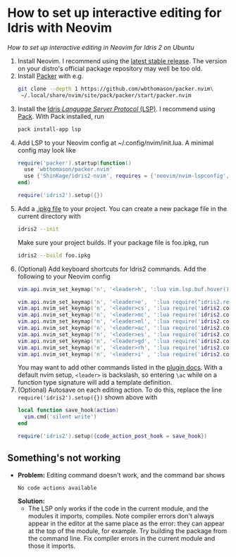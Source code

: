 # How to set up interactive editing for Idris with Neovim

_How to set up interactive editing in Neovim for Idris 2 on Ubuntu_

1. Install Neovim. I recommend using the [latest stable release](https://github.com/neovim/neovim/releases/latest). The version on your distro's official package repository may well be too old.
1. Install [Packer](https://github.com/wbthomason/packer.nvim) with e.g.
   ```bash
   git clone --depth 1 https://github.com/wbthomason/packer.nvim\
    ~/.local/share/nvim/site/pack/packer/start/packer.nvim
   ```
1. Install the [Idris _Language Server Protocol_ (LSP)](https://github.com/idris-community/idris2-lsp). I recommend using [Pack](https://github.com/stefan-hoeck/idris2-pack). With Pack installed, run
   ```bash
   pack install-app lsp
   ```
1. Add LSP to your Neovim config at ~/.config/nvim/init.lua. A minimal config may look like
   ```lua
   require('packer').startup(function()
     use 'wbthomason/packer.nvim'
     use {'ShinKage/idris2-nvim', requires = {'neovim/nvim-lspconfig', 'MunifTanjim/nui.nvim'}}
   end)

   require('idris2').setup({})
   ```
1. Add a [.ipkg file](https://idris2.readthedocs.io/en/latest/reference/packages.html) to your project. You can create a new package file in the current directory with
   ```bash
   idris2 --init
   ```
   Make sure your project builds. If your package file is foo.ipkg, run
   ```bash
   idris2 --build foo.ipkg
   ```
1. (Optional) Add keyboard shortcuts for Idris2 commands. Add the following to your Neovim config
   ```lua
   vim.api.nvim_set_keymap('n', '<leader>h', ':lua vim.lsp.buf.hover()<CR>', {noremap = true})

   vim.api.nvim_set_keymap('n', '<leader>e',  ':lua require("idris2.repl").evaluate()<CR>', {noremap = true})
   vim.api.nvim_set_keymap('n', '<leader>cs', ':lua require('idris2.code_action').case_split()<CR>', {noremap = true})
   vim.api.nvim_set_keymap('n', '<leader>mc', ':lua require('idris2.code_action').make_case()<CR>', {noremap = true})
   vim.api.nvim_set_keymap('n', '<leader>ml', ':lua require('idris2.code_action').make_lemma()<CR>', {noremap = true})
   vim.api.nvim_set_keymap('n', '<leader>ac', ':lua require('idris2.code_action').add_clause()<CR>', {noremap = true})
   vim.api.nvim_set_keymap('n', '<leader>es', ':lua require('idris2.code_action').expr_search()<CR>', {noremap = true})
   vim.api.nvim_set_keymap('n', '<leader>gd', ':lua require('idris2.code_action').generate_def()<CR>', {noremap = true})
   vim.api.nvim_set_keymap('n', '<leader>rh', ':lua require('idris2.code_action').refine_hole()<CR>', {noremap = true})
   vim.api.nvim_set_keymap('n', '<leader>i' , ':lua require('idris2.code_action').intro()<CR>', {noremap = true})
   ```
   You may want to add other commands listed in the [plugin docs](https://github.com/ShinKage/idris2-nvim). With a default nvim setup, `<leader>` is backslash, so entering `\ac` while on a function type signature will add a template definition.
1. (Optional) Autosave on each editing action. To do this, replace the line `require('idris2').setup({})` shown above with
   ```lua
   local function save_hook(action)
     vim.cmd('silent write')
   end

   require('idris2').setup({code_action_post_hook = save_hook})
   ```

## Something's not working

* **Problem:** Editing command doesn't work, and the command bar shows
  ```
  No code actions available
  ```
  **Solution:**
  * The LSP only works if the code in the current module, and the modules it imports, compiles. Note compiler errors don't always appear in the editor at the same place as the error: they can appear at the top of the module, for example. Try building the package from the command line. Fix compiler errors in the current module and those it imports.
